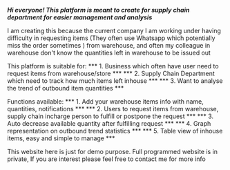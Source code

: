 ***Hi everyone! This platform is meant to create for supply chain department for easier management and analysis***

I am creating this because the current company I am working under having difficulty in requesting items (They often use Whatsapp which potentially miss the order sometimes ) from warehouse, and often my colleague in warehouse don't know the quantities left in warehouse to be issued out

This platform is suitable for: 
*** 1. Business which often have user need to request items from warehouse/store ***
*** 2. Supply Chain Department which need to track how much items left inhouse ***
*** 3. Want to analyse the trend of outbound item quantities ***

Functions available:
*** 1. Add your warehouse items info with name, quantities, notifications ***
*** 2. Users to request items from warehouse, supply chain incharge person to fulfill or postpone the request ***
*** 3. Auto decrease available quantity after fulfilling request ***
*** 4. Graph representation on outbound trend statistics ***
*** 5. Table view of inhouse items, easy and simple to manage ***


This website here is just for demo purpose. Full programmed website is in private, If you are interest please feel free to contact me for more info